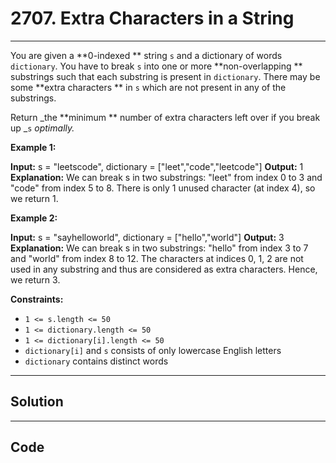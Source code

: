 # 2707. Extra Characters in a String

---

You are given a **0-indexed ** string `s` and a dictionary of words `dictionary`. You have to break `s` into one or more **non-overlapping ** substrings such that each substring is present in `dictionary`. There may be some **extra characters ** in `s` which are not present in any of the substrings.

Return _the **minimum ** number of extra characters left over if you break up _`s` _optimally._

 

**Example 1:**


**Input:** s = "leetscode", dictionary = ["leet","code","leetcode"]
**Output:** 1
**Explanation:** We can break s in two substrings: "leet" from index 0 to 3 and "code" from index 5 to 8. There is only 1 unused character (at index 4), so we return 1.



**Example 2:**


**Input:** s = "sayhelloworld", dictionary = ["hello","world"]
**Output:** 3
**Explanation:** We can break s in two substrings: "hello" from index 3 to 7 and "world" from index 8 to 12. The characters at indices 0, 1, 2 are not used in any substring and thus are considered as extra characters. Hence, we return 3.


 

**Constraints:**

  * `1 <= s.length <= 50`
  * `1 <= dictionary.length <= 50`
  * `1 <= dictionary[i].length <= 50`
  * `dictionary[i]` and `s` consists of only lowercase English letters
  * `dictionary` contains distinct words

---

## Solution



---

## Code
```python


```